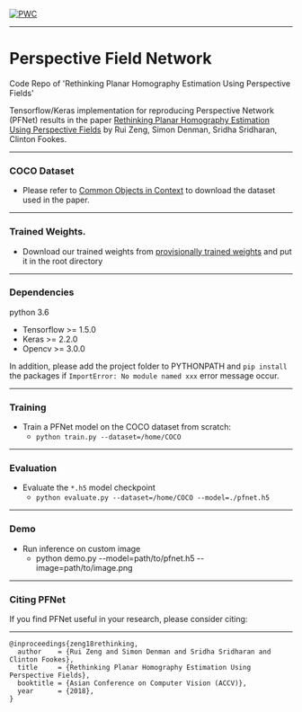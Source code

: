 [![PWC](https://img.shields.io/endpoint.svg?url=https://paperswithcode.com/badge/rethinking-planar-homography-estimation-using/homography-estimation-on-coco-2014)](https://paperswithcode.com/sota/homography-estimation-on-coco-2014?p=rethinking-planar-homography-estimation-using)
***
# Perspective Field Network
Code Repo of 'Rethinking Planar Homography Estimation Using Perspective Fields'

Tensorflow/Keras implementation for reproducing Perspective Network (PFNet) results in the paper [Rethinking Planar Homography Estimation Using Perspective Fields](https://eprints.qut.edu.au/126933/) by Rui Zeng, Simon Denman, Sridha Sridharan, Clinton Fookes.
***
### COCO Dataset
- Please refer to [Common Objects in Context](http://cocodataset.org/#home) to download the dataset used in the paper.
***
### Trained Weights.
- Download our trained weights from [provisionally trained weights](https://www.dropbox.com/s/dk29bo0ml6ao7gc/pfnet_0200.h5?dl=0) and put it in the root directory

***
### Dependencies
python 3.6

- Tensorflow >= 1.5.0
- Keras >= 2.2.0
- Opencv >= 3.0.0

In addition, please add the project folder to PYTHONPATH and `pip install` the packages if `ImportError: No module named xxx` error message occur.
***
### Training
- Train a PFNet model on the COCO dataset from scratch:
  -  `python train.py --dataset=/home/COCO`

***
### Evaluation
- Evaluate the `*.h5` model checkpoint
  - `python evaluate.py --dataset=/home/COCO --model=./pfnet.h5`

***
### Demo
- Run inference on custom image
  - python demo.py --model=path/to/pfnet.h5 --image=path/to/image.png
  
***
### Citing PFNet
If you find PFNet useful in your research, please consider citing:
***

```
@inproceedings{zeng18rethinking,
  author    = {Rui Zeng and Simon Denman and Sridha Sridharan and Clinton Fookes},
  title     = {Rethinking Planar Homography Estimation Using Perspective Fields},
  booktitle = {Asian Conference on Computer Vision (ACCV)},
  year      = {2018},
}
```
